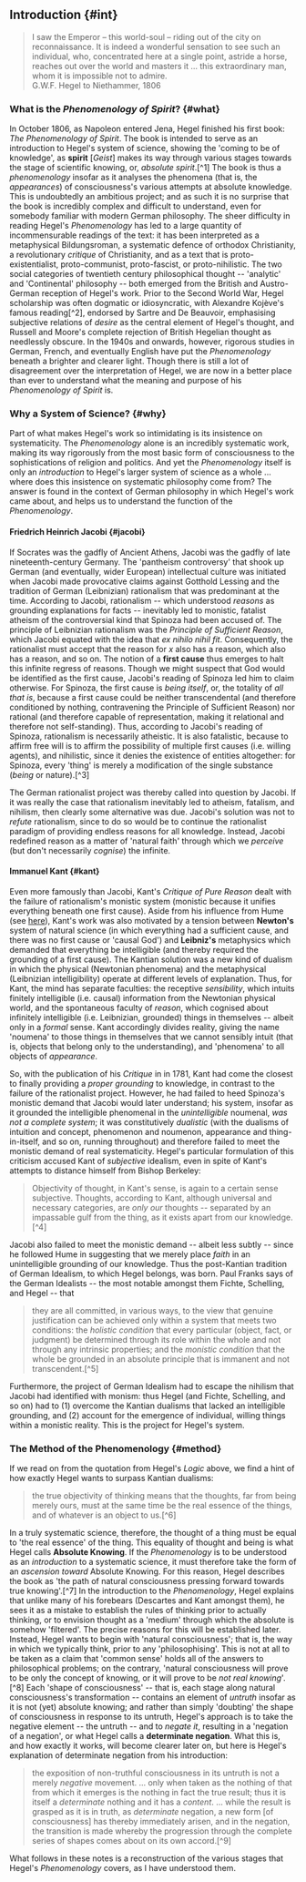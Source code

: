 ## Introduction {#int}

<blockquote class="epigraph">I saw the Emperor – this world-soul – riding out of the city on reconnaissance. It is indeed a wonderful sensation to see such an individual, who, concentrated here at a single point, astride a horse, reaches out over the world and masters it ... this extraordinary man, whom it is impossible not to admire. <footer>G.W.F. Hegel to Niethammer, 1806</footer></blockquote>

### What is the *Phenomenology of Spirit*? {#what}



In October 1806, as Napoleon entered Jena, Hegel finished his first book: *The
Phenomenology of Spirit*. The book is intended to serve as an introduction to
Hegel's system of science, showing the 'coming to be of knowledge', as
**spirit** [*Geist*] makes its way through various stages towards the stage of
scientific knowing, or, *absolute spirit*.[^1] The book is thus a
*phenomenology* insofar as it analyses the phenomena (that is, the
*appearances*) of consciousness's various attempts at absolute knowledge. This
is undoubtedly an ambitious project; and as such it is no surprise that the book
is incredibly complex and difficult to understand, even for somebody familiar
with modern German philosophy. The sheer difficulty in reading Hegel's
*Phenomenology* has led to a large quantity of incommensurable readings of the
text: it has been interpreted as a metaphysical Bildungsroman, a systematic
defence of orthodox Christianity, a revolutionary *critique* of Christianity,
and as a text that is proto-existentialist, proto-communist, proto-fascist, or
proto-nihilistic. The two social categories of twentieth century philosophical
thought -- 'analytic' and 'Continental' philosophy -- both emerged from the
British and Austro-German reception of Hegel's work. Prior to the Second World
War, Hegel scholarship was often dogmatic or idiosyncratic, with Alexandre
Kojève's famous reading[^2], endorsed by Sartre and De Beauvoir, emphasising
subjective relations of *desire* as the central element of Hegel's thought, and
Russell and Moore's complete rejection of British Hegelian thought as needlessly
obscure. In the 1940s and onwards, however, rigorous studies in German, French,
and eventually English have put the *Phenomenology* beneath a brighter and
clearer light. Though there is still a lot of disagreement over the
interpretation of Hegel, we are now in a better place than ever to understand
what the meaning and purpose of his *Phenomenology of Spirit* is.

### Why a System of Science? {#why}

Part of what makes Hegel's work so intimidating is its insistence on
systematicity. The *Phenomenology* alone is an incredibly systematic work,
making its way rigorously from the most basic form of consciousness to the
sophistications of religion and politics. And yet the *Phenomenology* itself is
only an *introduction* to Hegel's larger system of science as a whole ... where
does this insistence on systematic philosophy come from? The answer is found in
the context of German philosophy in which Hegel's work came about, and helps us
to understand the function of the *Phenomenology*.

#### Friedrich Heinrich Jacobi {#jacobi}

If Socrates was the gadfly of Ancient Athens, Jacobi was the gadfly of late
nineteenth-century Germany. The 'pantheism controversy' that shook up German
(and eventually, wider European) intellectual culture was initiated when Jacobi
made provocative claims against Gotthold Lessing and the tradition of German
(Leibnizian) rationalism that was predominant at the time. According to Jacobi,
rationalism -- which understood *reasons* as grounding explanations for facts --
inevitably led to monistic, fatalist atheism of the controversial kind that
Spinoza had been accused of. The principle of Leibnizian rationalism was the
*Principle of Sufficient Reason*, which Jacobi equated with the idea that *ex
nihilo nihil fit*. Consequently, the rationalist must accept that the reason for
*x* also has a reason, which also has a reason, and so on. The notion of a
**first cause** thus emerges to halt this infinite regress of reasons. Though we
might suspect that God would be identified as the first cause, Jacobi's reading
of Spinoza led him to claim otherwise. For Spinoza, the first cause is *being
itself*, or, the totality of *all that is*, because a first cause could be
neither transcendental (and therefore conditioned by nothing, contravening the
Principle of Sufficient Reason) nor rational (and therefore capable of
representation, making it relational and therefore not self-standing). Thus,
according to Jacobi's reading of Spinoza, rationalism is necessarily atheistic.
It is also fatalistic, because to affirm free will is to affirm the possibility
of multiple first causes (i.e. willing agents), and nihilistic, since it denies
the existence of entities altogether: for Spinoza, every 'thing' is merely a
modification of the single substance (*being* or nature).[^3]

The German rationalist project was thereby called into question by Jacobi. If it
was really the case that rationalism inevitably led to atheism, fatalism, and
nihilism, then clearly some alternative was due. Jacobi's solution was not to
*refute* rationalism, since to do so would be to continue the rationalist
paradigm of providing endless reasons for all knowledge. Instead, Jacobi
redefined reason as a matter of 'natural faith' through which we *perceive* (but
don't necessarily *cognise*) the infinite.

#### Immanuel Kant {#kant}

Even more famously than Jacobi, Kant's *Critique of Pure Reason* dealt with the
failure of rationalism's monistic system (monistic because it unifies everything
beneath one first cause). Aside from his influence from Hume (see
[here](https://anna099.github.io/kant/#gen-prob)), Kant's work was also
motivated by a tension between **Newton's** system of natural science (in which
everything had a sufficient cause, and there was no first cause or 'causal God')
and **Leibniz's** metaphysics which demanded that everything be intelligible
(and thereby required the grounding of a first cause). The Kantian solution was
a new kind of dualism in which the physical (Newtonian phenomena) and the
metaphysical (Leibnizian intelligibility) operate at different levels of
explanation. Thus, for Kant, the mind has separate faculties: the receptive
*sensibility*, which intuits finitely intelligible (i.e. causal) information
from the Newtonian physical world, and the spontaneous faculty of *reason*,
which cognised about infinitely intelligible (i.e. Leibnizian, grounded) things
in themselves -- albeit only in a *formal* sense. Kant accordingly divides
reality, giving the name 'noumena' to those things in themselves that we cannot
sensibly intuit (that is, objects that belong only to the understanding), and
'phenomena' to all objects of *appearance*.

So, with the publication of his *Critique* in in 1781, Kant had come the closest
to finally providing a *proper grounding* to knowledge, in contrast to the
failure of the rationalist project. However, he had failed to heed Spinoza's
monistic demand that Jacobi would later understand; his system, insofar as it
grounded the intelligible phenomenal in the *unintelligible* noumenal, *was not
a complete system*; it was constitutively *dualistic* (with the dualisms of
intuition and concept, phenomenon and noumenon, appearance and thing-in-itself,
and so on, running throughout) and therefore failed to meet the monistic demand
of real systematicity. Hegel's particular formulation of this criticism accused
Kant of *subjective* idealism, even in spite of Kant's attempts to distance
himself from Bishop Berkeley:

> Objectivity of thought, in Kant's sense, is again to a certain sense
> subjective. Thoughts, according to Kant, although universal and necessary
> categories, are *only our* thoughts -- separated by an impassable gulf from the
> thing, as it exists apart from our knowledge.[^4]

Jacobi also failed to meet the monistic demand -- albeit less subtly -- since he
followed Hume in suggesting that we merely place *faith* in an unintelligible
grounding of our knowledge. Thus the post-Kantian tradition of German Idealism,
to which Hegel belongs, was born. Paul Franks says of the German Idealists --
the most notable amongst them Fichte, Schelling, and Hegel -- that

> they are all committed, in various ways, to the view that genuine
> justification can be achieved only within a system that meets two conditions:
> the *holistic condition* that every particular (object, fact, or judgment) be
> determined through its role within the whole and not through any intrinsic
> properties; and the *monistic condition* that the whole be grounded in an
> absolute principle that is immanent and not transcendent.[^5]

Furthermore, the project of German Idealism had to escape the nihilism that
Jacobi had identified with monism: thus Hegel (and Fichte, Schelling, and so on)
had to (1) overcome the Kantian dualisms that lacked an intelligible grounding,
and (2) account for the emergence of individual, willing things within a
monistic reality. This is the project for Hegel's system.

### The Method of the Phenomenology {#method}

If we read on from the quotation from Hegel's *Logic* above, we find a hint of
how exactly Hegel wants to surpass Kantian dualisms:

> the true objectivity of thinking means that the thoughts, far from being
> merely ours, must at the same time be the real essence of the things, and of
> whatever is an object to us.[^6]

In a truly systematic science, therefore, the thought of a thing must be equal
to 'the real essence' of the thing. This equality of thought and being is what
Hegel calls **Absolute Knowing**. If the *Phenomenology* is to be understood as
an *introduction* to a systematic science, it must therefore take the form of an
*ascension toward* Absolute Knowing. For this reason, Hegel describes the book
as 'the path of natural consciousness pressing forward towards true
knowing'.[^7] In the introduction to the *Phenomenology*, Hegel explains that
unlike many of his forebears (Descartes and Kant amongst them), he sees it as a
mistake to establish the rules of thinking prior to actually thinking, or to
envision thought as a 'medium' through which the absolute is somehow 'filtered'.
The precise reasons for this will be established later.  Instead, Hegel wants to
begin with 'natural consciousness'; that is, the way in which we typically
think, prior to any 'philosophising'. This is not at all to be taken as a claim
that 'common sense' holds all of the answers to philosophical problems; on the
contrary, 'natural consciousness will prove to be only the concept of knowing,
or it will prove to be *not real knowing*'.[^8] Each 'shape of consciousness' --
that is, each stage along natural consciousness's transformation -- contains an
element of *untruth* insofar as it is not (yet) absolute knowing; and rather
than simply 'doubting' the shape of consciousness in response to its untruth,
Hegel's approach is to take the negative element -- the untruth -- and to
*negate it*, resulting in a 'negation of a negation', or what Hegel calls a
**determinate negation**. What this is, and how exactly it works, will become
clearer later on, but here is Hegel's explanation of determinate negation from
his introduction:

> the exposition of non-truthful consciousness in its untruth is not a merely
> *negative* movement. ... only when taken as the nothing of that from which it
> emerges is the nothing in fact the true result; thus it is itself a
> *determinate* nothing and it has a *content*. ... while the result is grasped
> as it is in truth, as *determinate* negation, a new form [of consciousness]
> has thereby immediately arisen, and in the negation, the transition is made
> whereby the progression through the complete series of shapes comes about on
> its own accord.[^9]

What follows in these notes is a reconstruction of the various stages that
Hegel's *Phenomenology* covers, as I have understood them.
